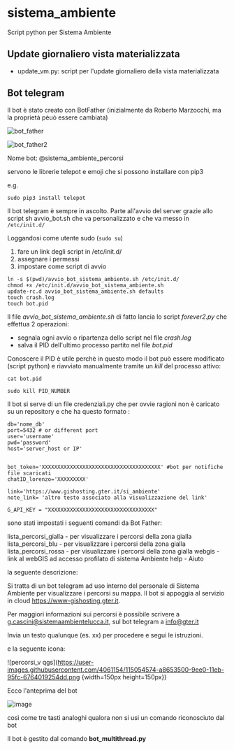 # sistema_ambiente
Script python per Sistema Ambiente


Update giornaliero vista materializzata
------------------------------------------------------------------
- update_vm.py: script per l'update giornaliero della vista materializzata




Bot telegram
------------------------------------------------------------------
Il bot è stato creato con BotFather (inizialmente da Roberto Marzocchi, ma la proprietà pèuò essere cambiata)


![bot_father](https://user-images.githubusercontent.com/4061154/115054392-7522a600-9ee0-11eb-8866-4db76c5ea96d.PNG)


![bot_father2](https://user-images.githubusercontent.com/4061154/115054558-a307ea80-9ee0-11eb-8c1f-ddd4b1095d12.PNG)




Nome bot: @sistema_ambiente_percorsi



servono le librerie telepot e emoji che si possono installare con pip3

e.g.
```
sudo pip3 install telepot
```

Il bot telegram è sempre in ascolto. 
Parte all'avvio del server grazie allo script sh avvio_bot.sh che va personalizzato e che va messo in `/etc/init.d/`


Loggandosi come utente sudo  (`sudo su`)
1) fare un link degli script in /etc/init.d/ 
2) assegnare i permessi
3) impostare come script di avvio

```
ln -s $(pwd)/avvio_bot_sistema_ambiente.sh /etc/init.d/
chmod +x /etc/init.d/avvio_bot_sistema_ambiente.sh
update-rc.d avvio_bot_sistema_ambiente.sh defaults
touch crash.log
touch bot.pid
```

Il file *avvio_bot_sistema_ambiente.sh* di fatto lancia lo script *forever2.py* che effettua 2 operazioni:
- segnala ogni avvio o ripartenza dello script nel file *crash.log*
- salva il PID dell'ultimo processo partito nel file *bot.pid*

Conoscere il PID è utile perchè in questo modo il bot può essere modificato (script python) e riavviato manualmente tramite un *kill* del processo attivo:


```
cat bot.pid
```

```
sudo kill PID_NUMBER
```

Il bot si serve di un file credenziali.py che per ovvie ragioni non è caricato su un repository e che ha questo formato :

```
db='nome_db'
port=5432 # or different port
user='username'
pwd='password'
host='server_host or IP'


bot_token='XXXXXXXXXXXXXXXXXXXXXXXXXXXXXXXXXXXXXX' #bot per notifiche file scaricati
chatID_lorenzo='XXXXXXXXX'

link='https://www.gishosting.gter.it/si_ambiente'
note_link= 'altro testo associato alla visualizzazione del link'

G_API_KEY = "XXXXXXXXXXXXXXXXXXXXXXXXXXXXXXXXXX"
```



sono stati impostati i seguenti comandi da Bot Father:

lista_percorsi_gialla - per visualizzare i percorsi della zona gialla
lista_percorsi_blu - per visualizzare i percorsi della zona gialla
lista_percorsi_rossa - per visualizzare i percorsi della zona gialla
webgis - link al webGIS ad accesso profilato di sistema Ambiente 
help - Aiuto

la seguente descrizione: 


Si tratta di un bot telegram ad uso interno del personale di Sistema Ambiente per visualizzare i percorsi su mappa. Il bot si appoggia al servizio in cloud https://www-gishosting.gter.it. 

Per maggiori informazioni sui percorsi è possibile scrivere a g.cascini@sistemaambientelucca.it, sul bot telegram a info@gter.it

Invia un testo qualunque (es. xx) per procedere e segui le istruzioni. 

e la seguente icona: 


![percorsi_v qgs](https://user-images.githubusercontent.com/4061154/115054574-a8653500-9ee0-11eb-95fc-6764019254dd.png  {width=150px height=150px})



Ecco l'anteprima del bot 

![image](https://user-images.githubusercontent.com/4061154/115054627-bc109b80-9ee0-11eb-9caf-c1ca2f5b01b7.png)


così come tre tasti analoghi qualora non si usi un comando riconosciuto dal bot

Il bot è gestito dal comando **bot_multithread.py**
